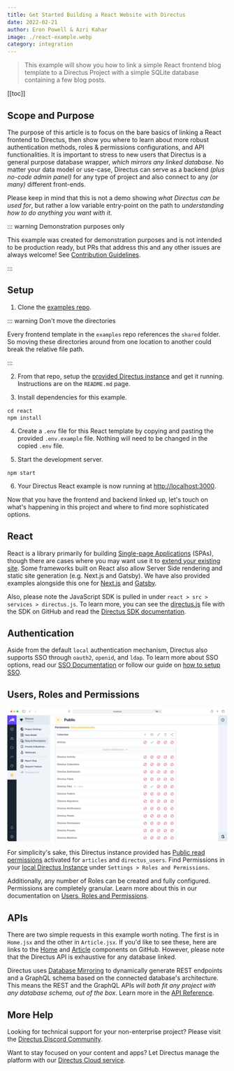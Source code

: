 ```yaml
---
title: Get Started Building a React Website with Directus
date: 2022-02-21
author: Eron Powell & Azri Kahar
image: ./react-example.webp
category: integration
---
```


> This example will show you how to link a simple React frontend blog template to a Directus Project with a simple SQLite database containing a few blog posts.

[[toc]]

## Scope and Purpose

The purpose of this article is to focus on the bare basics of linking a React frontend to Directus, then show you where to learn about more robust authentication methods, roles & permissions configurations, and API functionalities. It is important to stress to new users that Directus is a general purpose database wrapper, _which mirrors any linked database_. No matter your data model or use-case, Directus can serve as a backend _(plus no-code admin panel)_ for any type of project and also connect to any _(or many)_ different front-ends.

Please keep in mind that this is not a demo showing _what Directus can be used for_, but rather a low variable entry-point on the path to _understanding how to do anything you want with it_.

::: warning Demonstration purposes only

This example was created for demonstration purposes and is not intended to be production ready, but PRs that address this and any other issues are always welcome! See [Contribution Guidelines](https://docs.directus.io/contributing/introduction/).

:::

## Setup

1. Clone the [examples repo](https://github.com/directus/examples).

::: warning Don't move the directories

Every frontend template in the `examples` repo references the `shared` folder. So moving these directories around from one location to another could break the relative file path.

:::

2. From that repo, setup the [provided Directus instance](https://github.com/directus/examples/tree/main/directus) and get it running. Instructions are on the `README.md` page.

3. Install dependencies for this example.

```
cd react
npm install
```

4. Create a `.env` file for this React template by copying and pasting the provided `.env.example` file. Nothing will need to be changed in the copied `.env` file.

5. Start the development server.

```
npm start
```

6. Your Directus React example is now running at <http://localhost:3000>.

Now that you have the frontend and backend linked up, let's touch on what's happening in this project and where to find more sophisticated options.

## React

React is a library primarily for building [Single-page Applications](https://reactjs.org/) (SPAs), though there are cases where you may want use it to [extend your existing site](https://reactjs.org/docs/add-react-to-a-website.html). Some frameworks built on React also allow Server Side rendering and static site generation (e.g. Next.js and Gatsby). We have also provided examples alongside this one for [Next.js](https://github.com/directus/examples/tree/main/nextjs) and [Gatsby](https://github.com/directus/examples/tree/main/gatsby).

Also, please note the JavaScript SDK is pulled in under `react > src > services > directus.js`. To learn more, you can see the [directus.js](https://github.com/directus/examples/blob/main/react/src/services/directus.js) file with the SDK on GitHub and read the [Directus SDK documentation](https://docs.directus.io/reference/sdk/).

## Authentication

Aside from the default `local` authentication mechanism, Directus also supports SSO through `oauth2`, `openid`, and `ldap`. To learn more about SSO options, read our [SSO Documentation](https://docs.directus.io/configuration/config-options/#authentication) or follow our guide on [how to setup SSO](https://docs.directus.io/configuration/sso/).

## Users, Roles and Permissions

![Directus Permissions](roles-and-permissions-20220222A.webp)

For simplicity's sake, this Directus instance provided has [Public read permissions](https://docs.directus.io/getting-started/quickstart/#_6-set-role-public-permissions) activated for `articles` and `directus_users`. Find Permissions in your [local Directus Instance](http://localhost:8055/admin/settings/roles/public) under `Settings > Roles and Permissions`.

Additionally, any number of Roles can be created and fully configured. Permissions are completely granular. Learn more about this in our documentation on [Users, Roles and Permissions](https://docs.directus.io/configuration/users-roles-permissions/).

## APIs

There are two simple requests in this example worth noting. The first is in `Home.jsx` and the other in `Article.jsx`. If you'd like to see these, here are links to the [Home](https://github.com/directus/examples/blob/main/react/src/routes/Home.jsx) and [Article](https://github.com/directus/examples/blob/main/react/src/routes/Article.jsx) components on GitHub. However, please note that the Directus API is exhaustive for any database linked.

Directus uses [Database Mirroring](https://docs.directus.io/getting-started/introduction/#database-mirroring) to dynamically generate REST endpoints and a GraphQL schema based on the connected database's architecture. This means the REST and the GraphQL APIs _will both fit any project with any database schema, out of the box_. Learn more in the [API Reference](https://docs.directus.io/reference/introduction/).

## More Help

Looking for technical support for your non-enterprise project? Please visit the [Directus Discord Community](https://directus.chat/).

Want to stay focused on your content and apps? Let Directus manage the platform with our [Directus Cloud service](https://directus.io/pricing/).
